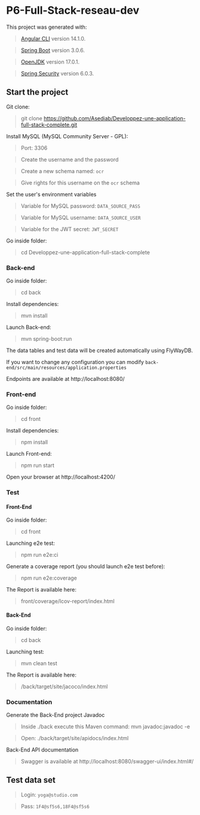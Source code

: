 # P6-Full-Stack-reseau-dev

This project was generated with:
> [Angular CLI](https://github.com/angular/angular-cli) version 14.1.0.

> [Spring Boot](https://spring.io/projects/spring-boot) version 3.0.6.

> [OpenJDK](https://openjdk.org/projects/jdk/19/) version 17.0.1.

> [Spring Security](https://spring.io/projects/spring-security) version 6.0.3.

## Start the project

Git clone:

> git clone https://github.com/Asediab/Developpez-une-application-full-stack-complete.git

Install MySQL (MySQL Community Server - GPL):

> Port: 3306

> Create the username and the password

> Create a new schema named: `ocr`

> Give rights for this username on the `ocr` schema


Set the user's environment variables

> Variable for MySQL password: `DATA_SOURCE_PASS`

> Variable for MySQL username: `DATA_SOURCE_USER`

> Variable for the JWT secret: `JWT_SECRET`

Go inside folder:

> cd Developpez-une-application-full-stack-complete

### Back-end

Go inside folder:

> cd back

Install dependencies:

> mvn install

Launch Back-end:

> mvn spring-boot:run

The data tables and test data will be created automatically using FlyWayDB.

If you want to change any configuration you can modify `back-end/src/main/resources/application.properties`

Endpoints are available at http://localhost:8080/

### Front-end

Go inside folder:

> cd front

Install dependencies:

> npm install

Launch Front-end:

> npm run start

Open your browser at http://localhost:4200/

### Test

#### Front-End

Go inside folder:

> cd front

Launching e2e test:

> npm run e2e:ci

Generate a coverage report (you should launch e2e test before):

> npm run e2e:coverage

The Report is available here:

> front/coverage/lcov-report/index.html

#### Back-End

Go inside folder:

> cd back

Launching test:

> mvn clean test

The Report is available here:

> /back/target/site/jacoco/index.html

### Documentation

Generate the Back-End project Javadoc
> Inside ./back execute this Maven command: mvn javadoc:javadoc -e

> Open: ./back/target/site/apidocs/index.html

Back-End API documentation

> Swagger is available at http://localhost:8080/swagger-ui/index.html#/

## Test data set

> Login: `yoga@studio.com`

> Pass: `1F4@sf5s6,18F4@sf5s6`